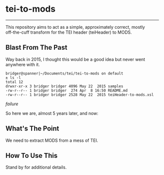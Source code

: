 # tei-to-mods
-----

This repository aims to act as a simple, approximately correct, mostly  
off-the-cuff transform for the TEI header (teiHeader) to MODS.

## Blast From The Past ##

Way back in 2015, I thought this would be a good idea but never went
anywhere with it.

```shell
bridger@spanner|~/Documents/tei/tei-to-mods on default
± ls -l
total 12
drwxr-xr-x 3 bridger bridger 4096 May 22  2015 samples
-rw-r--r-- 1 bridger bridger  274 Apr  8 16:50 README.md
-rw-r--r-- 1 bridger bridger 2528 May 22  2015 teiHeader-to-mods.xsl

```

_failure_

So here we are, almost 5 years later, and now:

## What's The Point ##
We need to extract MODS from a mess of TEI.

## How To Use This ##
Stand by for additional details.
